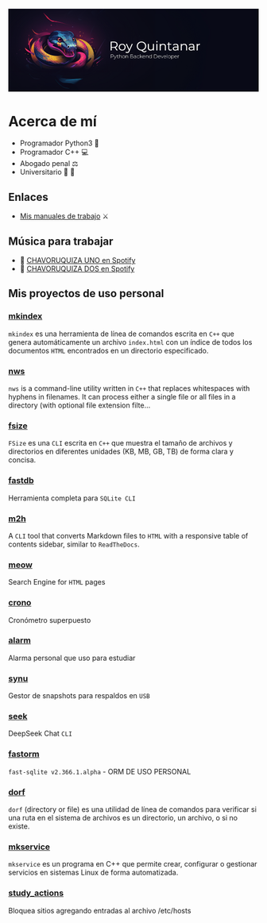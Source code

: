 ![](https://raw.githubusercontent.com/perseoq/perseoq/main/logo_p.png)

# Acerca de mí

- Programador Python3 :snake:
- Programador C++ :computer:
- Abogado penal :balance_scale:
- Universitario :hamster: :paw_prints:

## Enlaces
- [Mis manuales de trabajo](https://perseoq.neocities.org/) ⚔️

## Música para trabajar
- 🎵 [CHAVORUQUIZA UNO en Spotify](https://open.spotify.com/playlist/7v316mefafnAwjOURpFM44?si=2814dfe0097840ff)  
- 🎵 [CHAVORUQUIZA DOS en Spotify](https://open.spotify.com/playlist/5BT4SsUd1y2Qwl8W3mMUGw?si=03f1b70a8eba45f1)

## Mis proyectos de uso personal

### [mkindex](https://github.com/perseoq/mkindex) 
`mkindex` es una herramienta de línea de comandos escrita en `C++` que genera automáticamente un archivo `index.html` con un índice de todos los documentos `HTML` encontrados en un directorio especificado.

### [nws](https://github.com/perseoq/nws) 
`nws` is a command-line utility written in `C++` that replaces whitespaces with hyphens in filenames. It can process either a single file or all files in a directory (with optional file extension filte…

### [fsize](https://github.com/perseoq/fsize) 
`FSize` es una `CLI` escrita en `C++` que muestra el tamaño de archivos y directorios en diferentes unidades (KB, MB, GB, TB) de forma clara y concisa.

### [fastdb](https://github.com/perseoq/fastdb) 
Herramienta completa para `SQLite CLI`

### [m2h](https://github.com/perseoq/m2h) 
A `CLI` tool that converts Markdown files to `HTML` with a responsive table of contents sidebar, similar to `ReadTheDocs`.

### [meow](https://github.com/perseoq/meow) 
Search Engine for `HTML` pages

### [crono](https://github.com/perseoq/crono) 
Cronómetro superpuesto

### [alarm](https://github.com/perseoq/alarm) 
Alarma personal que uso para estudiar

### [synu](https://github.com/perseoq/synu) 
Gestor de snapshots para respaldos en `USB`

### [seek](https://github.com/perseoq/seek) 
DeepSeek Chat `CLI`

### [fastorm](https://github.com/perseoq/fastorm) 
`fast-sqlite v2.366.1.alpha` - ORM DE USO PERSONAL

### [dorf](https://github.com/perseoq/dorf)
`dorf` (directory or file) es una utilidad de línea de comandos para verificar si una ruta en el sistema de archivos es un directorio, un archivo, o si no existe. 

### [mkservice](https://github.com/perseoq/mkservice)
`mkservice` es un programa en C++ que permite crear, configurar o gestionar servicios en sistemas Linux de forma automatizada. 

### [study_actions](https://github.com/perseoq/study_actions)
Bloquea sitios agregando entradas al archivo /etc/hosts 
